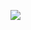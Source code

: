 <img src="https://github-readme-stats.vercel.app/api/top-langs/?username=paintilya&theme=dracula"></img>
